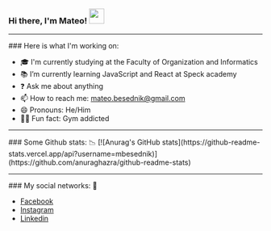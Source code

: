 ### Hi there, I'm Mateo! <img src="https://raw.githubusercontent.com/MartinHeinz/MartinHeinz/master/wave.gif" width="30px">
<hr>
### Here is what I'm working on: 

- 🎓 I'm currently studying at the Faculty of Organization and Informatics
- 📚 I’m currently learning JavaScript and React at Speck academy
- ❓ Ask me about anything
- 📫 How to reach me: mateo.besednik@gmail.com
- 😄 Pronouns: He/Him
- 💪🏽 Fun fact: Gym addicted
<hr>
### Some Github stats: 📉
[![Anurag's GitHub stats](https://github-readme-stats.vercel.app/api?username=mbesednik)](https://github.com/anuraghazra/github-readme-stats)
<hr>
### My social networks: 💬

- <a href="https://www.facebook.com/mateo.besednik/" target="blank">Facebook</a>
- <a href="https://www.instagram.com/mateo_besednik/?hl=hr" target="blank">Instagram</a>
- <a href="https://www.linkedin.com/in/mateo-besednik-752172202/" target="blank">Linkedin</a> 
 
